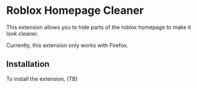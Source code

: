 # Roblox Homepage Cleaner

This extension allows you to hide parts of the roblox homepage to make it look cleaner.

Currently, this extension only works with Firefox.

## Installation

To install the extension, (TB)